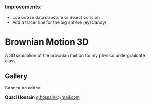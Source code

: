 ### Improvements:

- Use octree data structure to detect collision
- Add a tracer line for the big sphere (eyeCandy)

# Brownian Motion 3D

A 3D simulation of the brownian motion for my physics undergraduate class. 

## Gallery

Soon to be added

**Quazi Hossain**
q.hossain@ymail.com
